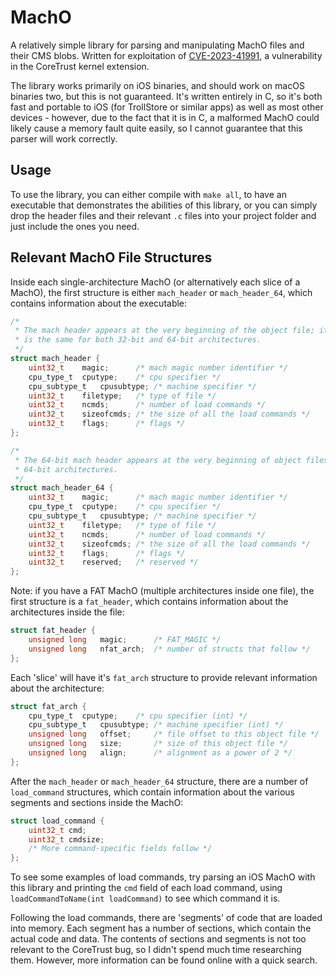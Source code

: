 # MachO

A relatively simple library for parsing and manipulating MachO files and their CMS blobs. Written for exploitation of [CVE-2023-41991](https://support.apple.com/en-gb/HT213926), a vulnerability in the CoreTrust kernel extension.

The library works primarily on iOS binaries, and should work on macOS binaries two, but this is not guaranteed. It's written entirely in C, so it's both fast and portable to iOS (for TrollStore or similar apps) as well as most other devices - however, due to the fact that it is in C, a malformed MachO could likely cause a memory fault quite easily, so I cannot guarantee that this parser will work correctly.

## Usage

To use the library, you can either compile with `make all`, to have an executable that demonstrates the abilities of this library, or you can simply drop the header files and their relevant `.c` files into your project folder and just include the ones you need.

## Relevant MachO File Structures

Inside each single-architecture MachO (or alternatively each slice of a MachO), the first structure is either `mach_header` or `mach_header_64`, which contains information about the executable:
```c
/*
 * The mach header appears at the very beginning of the object file; it
 * is the same for both 32-bit and 64-bit architectures.
 */
struct mach_header {
	uint32_t	magic;		/* mach magic number identifier */
	cpu_type_t	cputype;	/* cpu specifier */
	cpu_subtype_t	cpusubtype;	/* machine specifier */
	uint32_t	filetype;	/* type of file */
	uint32_t	ncmds;		/* number of load commands */
	uint32_t	sizeofcmds;	/* the size of all the load commands */
	uint32_t	flags;		/* flags */
};

/*
 * The 64-bit mach header appears at the very beginning of object files for
 * 64-bit architectures.
 */
struct mach_header_64 {
	uint32_t	magic;		/* mach magic number identifier */
	cpu_type_t	cputype;	/* cpu specifier */
	cpu_subtype_t	cpusubtype;	/* machine specifier */
	uint32_t	filetype;	/* type of file */
	uint32_t	ncmds;		/* number of load commands */
	uint32_t	sizeofcmds;	/* the size of all the load commands */
	uint32_t	flags;		/* flags */
	uint32_t	reserved;	/* reserved */
};
```
Note: if you have a FAT MachO (multiple architectures inside one file), the first structure is a `fat_header`, which contains information about the architectures inside the file:
```c
struct fat_header {
	unsigned long	magic;		/* FAT_MAGIC */
	unsigned long	nfat_arch;	/* number of structs that follow */
};
```
Each 'slice' will have it's `fat_arch` structure to provide relevant information about the architecture:
```c
struct fat_arch {
	cpu_type_t	cputype;	/* cpu specifier (int) */
	cpu_subtype_t	cpusubtype;	/* machine specifier (int) */
	unsigned long	offset;		/* file offset to this object file */
	unsigned long	size;		/* size of this object file */
	unsigned long	align;		/* alignment as a power of 2 */
};
```

After the `mach_header` or `mach_header_64` structure, there are a number of `load_command` structures, which contain information about the various segments and sections inside the MachO:
```c
struct load_command {
    uint32_t cmd;
    uint32_t cmdsize;
    /* More command-specific fields follow */
};
```
To see some examples of load commands, try parsing an iOS MachO with this library and printing the `cmd` field of each load command, using `loadCommandToName(int loadCommand)` to see which command it is.

Following the load commands, there are 'segments' of code that are loaded into memory. Each segment has a number of sections, which contain the actual code and data. The contents of sections and segments is not too relevant to the CoreTrust bug, so I didn't spend much time researching them. However, more information can be found online with a quick search.